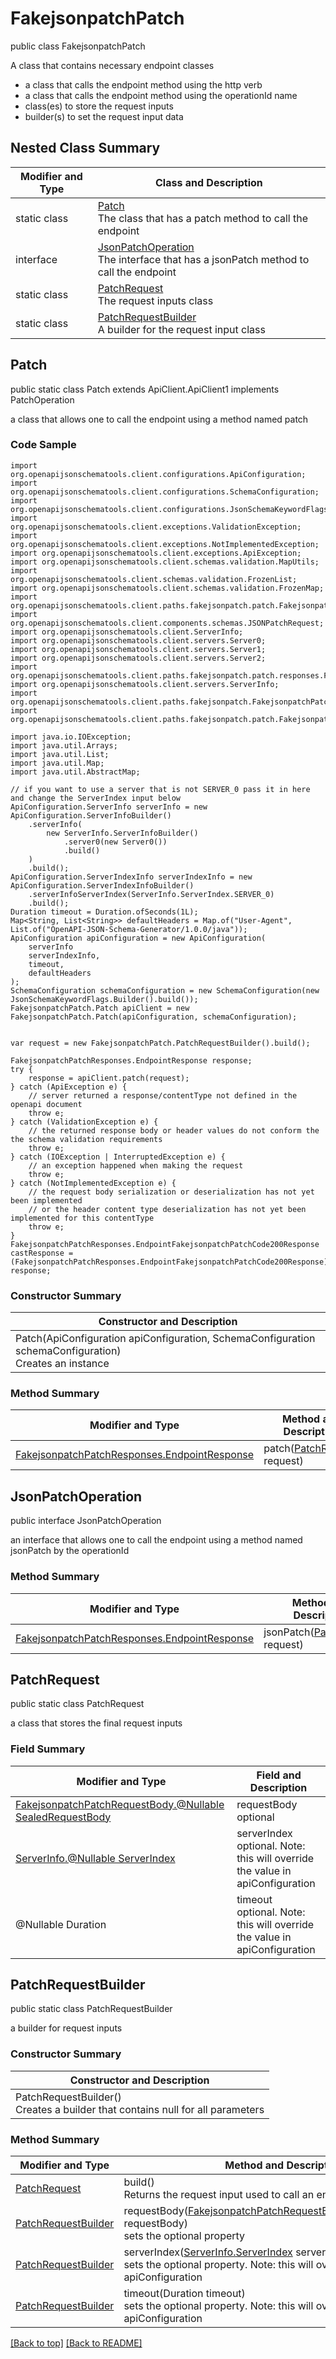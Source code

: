 # FakejsonpatchPatch

public class FakejsonpatchPatch

A class that contains necessary endpoint classes
- a class that calls the endpoint method using the http verb
- a class that calls the endpoint method using the operationId name
- class(es) to store the request inputs
- builder(s) to set the request input data

## Nested Class Summary
| Modifier and Type | Class and Description |
| ----------------- | --------------------- |
| static class | [Patch](#patch)<br>The class that has a patch method to call the endpoint |
| interface | [JsonPatchOperation](#jsonpatchoperation)<br>The interface that has a jsonPatch method to call the endpoint |
| static class | [PatchRequest](#patchrequest)<br>The request inputs class |
| static class | [PatchRequestBuilder](#patchrequestbuilder)<br>A builder for the request input class |

## Patch
public static class Patch extends ApiClient.ApiClient1 implements PatchOperation<br>

a class that allows one to call the endpoint using a method named patch

### Code Sample
```
import org.openapijsonschematools.client.configurations.ApiConfiguration;
import org.openapijsonschematools.client.configurations.SchemaConfiguration;
import org.openapijsonschematools.client.configurations.JsonSchemaKeywordFlags;
import org.openapijsonschematools.client.exceptions.ValidationException;
import org.openapijsonschematools.client.exceptions.NotImplementedException;
import org.openapijsonschematools.client.exceptions.ApiException;
import org.openapijsonschematools.client.schemas.validation.MapUtils;
import org.openapijsonschematools.client.schemas.validation.FrozenList;
import org.openapijsonschematools.client.schemas.validation.FrozenMap;
import org.openapijsonschematools.client.paths.fakejsonpatch.patch.FakejsonpatchPatchRequestBody;
import org.openapijsonschematools.client.components.schemas.JSONPatchRequest;
import org.openapijsonschematools.client.ServerInfo;
import org.openapijsonschematools.client.servers.Server0;
import org.openapijsonschematools.client.servers.Server1;
import org.openapijsonschematools.client.servers.Server2;
import org.openapijsonschematools.client.paths.fakejsonpatch.patch.responses.FakejsonpatchPatchCode200Response;
import org.openapijsonschematools.client.servers.ServerInfo;
import org.openapijsonschematools.client.paths.fakejsonpatch.FakejsonpatchPatch;
import org.openapijsonschematools.client.paths.fakejsonpatch.patch.FakejsonpatchPatchResponses;

import java.io.IOException;
import java.util.Arrays;
import java.util.List;
import java.util.Map;
import java.util.AbstractMap;

// if you want to use a server that is not SERVER_0 pass it in here and change the ServerIndex input below
ApiConfiguration.ServerInfo serverInfo = new ApiConfiguration.ServerInfoBuilder()
    .serverInfo(
        new ServerInfo.ServerInfoBuilder()
            .server0(new Server0())
            .build()
    )
    .build();
ApiConfiguration.ServerIndexInfo serverIndexInfo = new ApiConfiguration.ServerIndexInfoBuilder()
    .serverInfoServerIndex(ServerInfo.ServerIndex.SERVER_0)
    .build();
Duration timeout = Duration.ofSeconds(1L);
Map<String, List<String>> defaultHeaders = Map.of("User-Agent", List.of("OpenAPI-JSON-Schema-Generator/1.0.0/java"));
ApiConfiguration apiConfiguration = new ApiConfiguration(
    serverInfo
    serverIndexInfo,
    timeout,
    defaultHeaders
);
SchemaConfiguration schemaConfiguration = new SchemaConfiguration(new JsonSchemaKeywordFlags.Builder().build());
FakejsonpatchPatch.Patch apiClient = new FakejsonpatchPatch.Patch(apiConfiguration, schemaConfiguration);


var request = new FakejsonpatchPatch.PatchRequestBuilder().build();

FakejsonpatchPatchResponses.EndpointResponse response;
try {
    response = apiClient.patch(request);
} catch (ApiException e) {
    // server returned a response/contentType not defined in the openapi document
    throw e;
} catch (ValidationException e) {
    // the returned response body or header values do not conform the the schema validation requirements
    throw e;
} catch (IOException | InterruptedException e) {
    // an exception happened when making the request
    throw e;
} catch (NotImplementedException e) {
    // the request body serialization or deserialization has not yet been implemented
    // or the header content type deserialization has not yet been implemented for this contentType
    throw e;
}
FakejsonpatchPatchResponses.EndpointFakejsonpatchPatchCode200Response castResponse = (FakejsonpatchPatchResponses.EndpointFakejsonpatchPatchCode200Response) response;
```
### Constructor Summary
| Constructor and Description |
| --------------------------- |
| Patch(ApiConfiguration apiConfiguration, SchemaConfiguration schemaConfiguration)<br>Creates an instance |

### Method Summary
| Modifier and Type | Method and Description |
| ----------------- | ---------------------- |
| [FakejsonpatchPatchResponses.EndpointResponse](../../paths/fakejsonpatch/patch/FakejsonpatchPatchResponses.md#endpointresponse) | patch([PatchRequest](#patchrequest) request) |

## JsonPatchOperation
public interface JsonPatchOperation<br>

an interface that allows one to call the endpoint using a method named jsonPatch by the operationId

### Method Summary
| Modifier and Type | Method and Description |
| ----------------- | ---------------------- |
| [FakejsonpatchPatchResponses.EndpointResponse](../../paths/fakejsonpatch/patch/FakejsonpatchPatchResponses.md#endpointresponse) | jsonPatch([PatchRequest](#patchrequest) request) |

## PatchRequest
public static class PatchRequest<br>

a class that stores the final request inputs

### Field Summary
| Modifier and Type | Field and Description |
| ----------------- | --------------------- |
| [FakejsonpatchPatchRequestBody.@Nullable SealedRequestBody](../../paths/fakejsonpatch/patch/FakejsonpatchPatchRequestBody.md#sealedrequestbody) | requestBody<br>optional |
| [ServerInfo.@Nullable ServerIndex](../../ServerInfo.md#serverindex) | serverIndex<br>optional. Note: this will override the value in apiConfiguration |
| @Nullable Duration | timeout<br>optional. Note: this will override the value in apiConfiguration |

## PatchRequestBuilder
public static class PatchRequestBuilder<br>

a builder for request inputs

### Constructor Summary
| Constructor and Description |
| --------------------------- |
| PatchRequestBuilder()<br>Creates a builder that contains null for all parameters |

### Method Summary
| Modifier and Type | Method and Description |
| ----------------- | ---------------------- |
| [PatchRequest](#patchrequest) | build()<br>Returns the request input used to call an endpoint method |
| [PatchRequestBuilder](#patchrequestbuilder) | requestBody([FakejsonpatchPatchRequestBody.SealedRequestBody](../../paths/fakejsonpatch/patch/FakejsonpatchPatchRequestBody.md#sealedrequestbody) requestBody)<br>sets the optional property |
| [PatchRequestBuilder](#patchrequestbuilder) | serverIndex([ServerInfo.ServerIndex](../../ServerInfo.md#serverindex) serverIndex)<br>sets the optional property. Note: this will override the value in apiConfiguration |
| [PatchRequestBuilder](#patchrequestbuilder) | timeout(Duration timeout)<br>sets the optional property. Note: this will override the value in apiConfiguration |

[[Back to top]](#top) [[Back to README]](../../../README.md)
